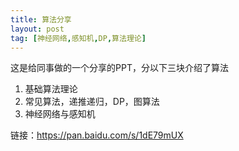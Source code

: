 ```yaml
---
title: 算法分享
layout: post
tag: [神经网络,感知机,DP,算法理论]
---
```


这是给同事做的一个分享的PPT，分以下三块介绍了算法

1. 基础算法理论
2. 常见算法，递推递归，DP，图算法
3. 神经网络与感知机

链接：<https://pan.baidu.com/s/1dE79mUX>
